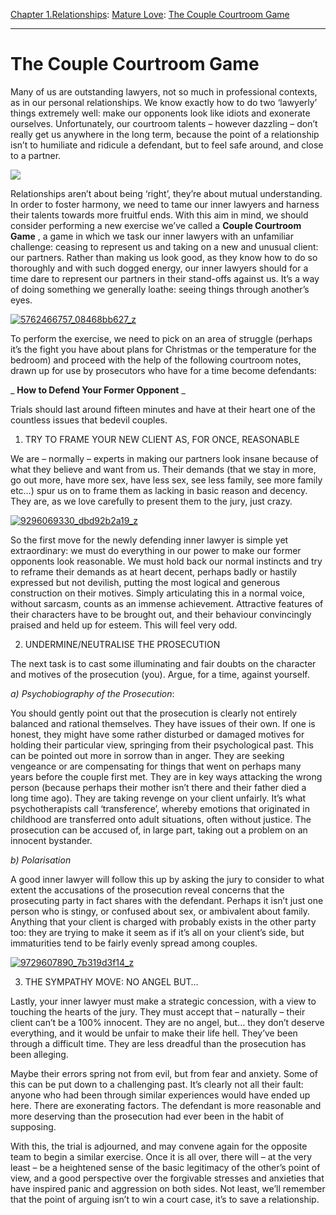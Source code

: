 [Chapter 1.Relationships](https://www.theschooloflife.com/thebookoflife/category/relationships/): [Mature Love](https://www.theschooloflife.com/thebookoflife/category/relationships/mature-love/): [The Couple Courtroom Game](https://www.theschooloflife.com/thebookoflife/the-couple-courtroom-game/)

* * *

# The Couple Courtroom Game

Many of us are outstanding lawyers, not so much in professional contexts, as in our personal relationships. We know exactly how to do two ‘lawyerly’ things extremely well: make our opponents look like idiots and exonerate ourselves. Unfortunately, our courtroom talents – however dazzling – don’t really get us anywhere in the long term, because the point of a relationship isn’t to humiliate and ridicule a defendant, but to feel safe around, and close to a partner.

![](http://anglotopia.wpengine.netdna-cdn.com/wp-content/uploads/2015/03/04law-span-articleLarge.jpg)

Relationships aren’t about being ‘right’, they’re about mutual understanding. In order to foster harmony, we need to tame our inner lawyers and harness their talents towards more fruitful ends. With this aim in mind, we should consider performing a new exercise we’ve called a **Couple Courtroom Game** , a game in which we task our inner lawyers with an unfamiliar challenge: ceasing to represent us and taking on a new and unusual client: our partners. Rather than making us look good, as they know how to do so thoroughly and with such dogged energy, our inner lawyers should for a time dare to represent our partners in their stand-offs against us. It’s a way of doing something we generally&nbsp;loathe: seeing things through another’s eyes.

[![5762466757_08468bb627_z](https://www.theschooloflife.com/thebookoflife/wp-content/uploads/2015/09/5762466757_08468bb627_z.jpg)](http://www.thebookoflife.org/wp-content/uploads/2015/09/5762466757_08468bb627_z.jpg)

To perform the exercise, we need to pick on an area of struggle (perhaps it’s the fight you have about plans for Christmas or the temperature for the bedroom) and proceed with the help of the following courtroom notes, drawn up for use by prosecutors who have for a time become defendants:

_ **How to Defend Your Former Opponent** _

Trials should last around fifteen minutes and have at their heart one of the countless issues that bedevil couples.

1. TRY TO FRAME YOUR NEW CLIENT AS, FOR ONCE, REASONABLE

We are – normally – experts in making our partners look insane because of what they believe and want from us. Their demands (that we stay in more, go out more, have more sex, have less sex, see less family, see more family etc…) spur us on to frame them as lacking in basic reason and decency. They are, as we love carefully to present them to the jury, just crazy.

[![9296069330_dbd92b2a19_z](https://www.theschooloflife.com/thebookoflife/wp-content/uploads/2015/09/9296069330_dbd92b2a19_z1.jpg)](http://www.thebookoflife.org/wp-content/uploads/2015/09/9296069330_dbd92b2a19_z1.jpg)

So the first move for the newly defending inner lawyer is simple yet extraordinary: we must do everything in our power to make our former opponents look reasonable. We must hold back our normal instincts and try to reframe their demands as at heart decent, perhaps badly or hastily expressed but not devilish, putting the most logical and generous construction on their motives. Simply articulating this in a normal voice, without sarcasm, counts as an immense achievement. Attractive features of their characters have to be brought out, and their behaviour convincingly praised and held up for esteem. This will feel very odd.

2. UNDERMINE/NEUTRALISE THE PROSECUTION

The next task is to cast some illuminating and fair doubts on the character and motives of the prosecution (you). Argue, for a time, against yourself.

_a) Psychobiography of the Prosecution_:

You should gently point out that the prosecution is clearly not entirely balanced and rational themselves. They have issues of their own. If one is honest, they might have some&nbsp;rather disturbed or damaged motives for holding their particular view, springing from their psychological past. This can be pointed out more in sorrow than in anger. They are seeking vengeance or are compensating for things that went on perhaps many years before the couple first met. They are in key ways attacking the wrong person (because perhaps their mother isn’t there and their father died a long time ago). They are taking revenge on your client unfairly. It’s what psychotherapists call ‘transference’, whereby emotions that originated in childhood are transferred onto adult situations, often without justice. The prosecution can be accused of, in large part, taking out a problem on an innocent bystander.

_b) Polarisation_

A good inner lawyer will follow this up by asking the jury to consider to what extent the accusations of the prosecution reveal concerns that the prosecuting party in fact shares with the defendant. Perhaps it isn’t just one person who is stingy, or confused about sex, or ambivalent about family. Anything that your client is charged with probably exists in the other party too: they are trying to make it seem as if it’s all on your client’s side, but immaturities tend to be fairly evenly spread among couples.

[![9729607890_7b319d3f14_z](https://www.theschooloflife.com/thebookoflife/wp-content/uploads/2015/09/9729607890_7b319d3f14_z.jpg)](http://www.thebookoflife.org/wp-content/uploads/2015/09/9729607890_7b319d3f14_z.jpg)

3. THE SYMPATHY MOVE: NO ANGEL BUT…

Lastly, your inner lawyer must make a strategic concession, with a view to touching the hearts of the jury. They must accept that – naturally – their client can’t be a 100% innocent. They are no angel, but… they don’t deserve everything, and it would be unfair to make their life hell. They’ve been through a difficult time. They are less dreadful than the prosecution has been alleging.

Maybe their errors spring not from evil, but from fear and anxiety. Some of this can be put down to a challenging past. It’s clearly not all their fault: anyone who had been through similar experiences would have ended up here. There are exonerating factors. The defendant is more reasonable and more deserving than the prosecution had ever been in the habit of supposing.

With this, the trial is adjourned, and may convene again for the opposite team to begin a similar exercise. Once it is all over, there will – at the very least – be a heightened sense of the basic legitimacy of the other’s point of view, and a good perspective over the forgivable stresses and anxieties that have inspired panic and aggression on both sides. Not least, we’ll remember that the point of arguing isn’t to win a court case, it’s to save a relationship.
